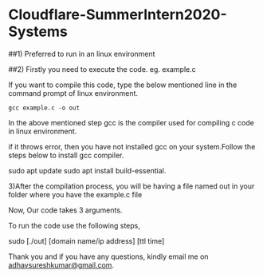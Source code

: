 # Cloudflare-SummerIntern2020-Systems

##1) Preferred to run in an linux environment

##2) Firstly you need to execute the code.  eg. example.c

If you want to compile this code, type the below mentioned line in the command prompt of linux environment.

`gcc example.c -o out`

In the above mentioned step gcc is the compiler used for compiling c code in linux environment.

if it throws error, then you have not installed gcc on your system.Follow the steps below to install gcc compiler.

sudo apt update
sudo apt install build-essential.

3)After the compilation process, you will be having a file named out in your folder where you have the example.c file

Now, Our code takes 3 arguments.

To run the code use the following steps,

sudo [./out] [domain name/ip address] [ttl time]

Thank you and if you have any questions, kindly email me on adhavsureshkumar@gmail.com.
